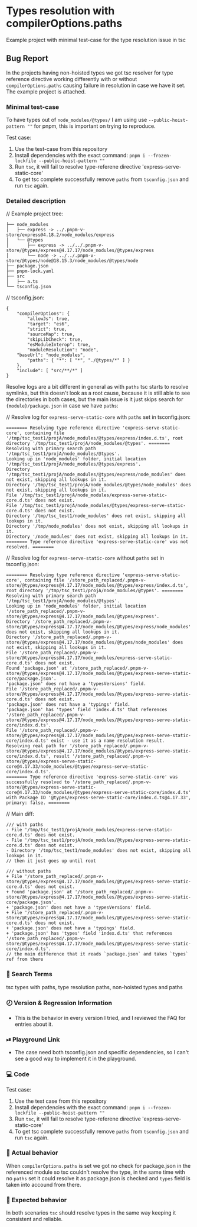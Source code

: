 # Types resolution with compilerOptions.paths
Example project with minimal test-case for the type resolution issue in tsc


## Bug Report

In the projects having non-hoisted types we got tsc resolver for type reference directive working differently with or without `compilerOptions.paths` causing failure in resolution in case we have it set.
The example project is attached.

### Minimal test-case
To have types out of `node_modules/@types/` I am using use `--public-hoist-pattern ""` for pnpm, this is important on trying to reproduce.

Test case:
1. Use the test-case from this repository
2. Install dependencies with the exact command:
`pnpm i --frozen-lockfile --public-hoist-pattern ""`
3. Run `tsc`, it will fail to resolve type-referene directive 'express-serve-static-core'
4. To get tsc complete successfully remove `paths` from `tsconfig.json` and run `tsc` again.


### Detailed description

// Example project tree:
``` 
├── node_modules
│   ├── express -> ../.pnpm-v-store/express@4.18.2/node_modules/express
│   └── @types
│       ├── express -> ../../.pnpm-v-store/@types/express@4.17.17/node_modules/@types/express
│       └── node -> ../../.pnpm-v-store/@types/node@18.15.3/node_modules/@types/node
├── package.json
├── pnpm-lock.yaml
├── src
│   ├── a.ts
└── tsconfig.json
```

// tsconfig.json:
```
{
    "compilerOptions": {
        "allowJs": true,
        "target": "es6",
        "strict": true,
        "sourceMap": true,
        "skipLibCheck": true,
        "esModuleInterop": true,
        "moduleResolution": "node",
	"baseUrl": "node_modules",
        "paths": { "*": [ "*", "./@types/*" ] }
    },
    "include": [ "src/**/*" ]
}
```


Resolve logs are a bit different in general as with `paths` tsc starts to resolve symlinks, but this doesn't look as a root cause, because it is still able to see the directories in both cases, but the main issue is it just skips search for `{module}/package.json` in case we have `paths`:


// Resolve log for `express-serve-static-core` with `paths` set in tsconfig.json:
```
======== Resolving type reference directive 'express-serve-static-core', containing file '/tmp/tsc_test1/projA/node_modules/@types/express/index.d.ts', root directory '/tmp/tsc_test1/projA/node_modules/@types'. ========
Resolving with primary search path '/tmp/tsc_test1/projA/node_modules/@types'.
Looking up in 'node_modules' folder, initial location '/tmp/tsc_test1/projA/node_modules/@types/express'.
Directory '/tmp/tsc_test1/projA/node_modules/@types/express/node_modules' does not exist, skipping all lookups in it.
Directory '/tmp/tsc_test1/projA/node_modules/@types/node_modules' does not exist, skipping all lookups in it.
File '/tmp/tsc_test1/projA/node_modules/express-serve-static-core.d.ts' does not exist.
File '/tmp/tsc_test1/projA/node_modules/@types/express-serve-static-core.d.ts' does not exist.
Directory '/tmp/tsc_test1/node_modules' does not exist, skipping all lookups in it.
Directory '/tmp/node_modules' does not exist, skipping all lookups in it.
Directory '/node_modules' does not exist, skipping all lookups in it.
======== Type reference directive 'express-serve-static-core' was not resolved. ========
```


// Resolve log for `express-serve-static-core` without `paths` set in tsconfig.json:
```
======== Resolving type reference directive 'express-serve-static-core', containing file '/store_path_replaced/.pnpm-v-store/@types/express@4.17.17/node_modules/@types/express/index.d.ts', root directory '/tmp/tsc_test1/projA/node_modules/@types'. ========
Resolving with primary search path '/tmp/tsc_test1/projA/node_modules/@types'.
Looking up in 'node_modules' folder, initial location '/store_path_replaced/.pnpm-v-store/@types/express@4.17.17/node_modules/@types/express'.
Directory '/store_path_replaced/.pnpm-v-store/@types/express@4.17.17/node_modules/@types/express/node_modules' does not exist, skipping all lookups in it.
Directory '/store_path_replaced/.pnpm-v-store/@types/express@4.17.17/node_modules/@types/node_modules' does not exist, skipping all lookups in it.
File '/store_path_replaced/.pnpm-v-store/@types/express@4.17.17/node_modules/express-serve-static-core.d.ts' does not exist.
Found 'package.json' at '/store_path_replaced/.pnpm-v-store/@types/express@4.17.17/node_modules/@types/express-serve-static-core/package.json'.
'package.json' does not have a 'typesVersions' field.
File '/store_path_replaced/.pnpm-v-store/@types/express@4.17.17/node_modules/@types/express-serve-static-core.d.ts' does not exist.
'package.json' does not have a 'typings' field.
'package.json' has 'types' field 'index.d.ts' that references '/store_path_replaced/.pnpm-v-store/@types/express@4.17.17/node_modules/@types/express-serve-static-core/index.d.ts'.
File '/store_path_replaced/.pnpm-v-store/@types/express@4.17.17/node_modules/@types/express-serve-static-core/index.d.ts' exist - use it as a name resolution result.
Resolving real path for '/store_path_replaced/.pnpm-v-store/@types/express@4.17.17/node_modules/@types/express-serve-static-core/index.d.ts', result '/store_path_replaced/.pnpm-v-store/@types/express-serve-static-core@4.17.33/node_modules/@types/express-serve-static-core/index.d.ts'.
======== Type reference directive 'express-serve-static-core' was successfully resolved to '/store_path_replaced/.pnpm-v-store/@types/express-serve-static-core@4.17.33/node_modules/@types/express-serve-static-core/index.d.ts' with Package ID '@types/express-serve-static-core/index.d.ts@4.17.33', primary: false. ========
```

// Main diff:
```
/// with paths
- File '/tmp/tsc_test1/projA/node_modules/express-serve-static-core.d.ts' does not exist.
- File '/tmp/tsc_test1/projA/node_modules/@types/express-serve-static-core.d.ts' does not exist.
- Directory '/tmp/tsc_test1/node_modules' does not exist, skipping all lookups in it.
// then it just goes up until root 

/// without paths
+ File '/store_path_replaced/.pnpm-v-store/@types/express@4.17.17/node_modules/@types/express-serve-static-core.d.ts' does not exist.
+ Found 'package.json' at '/store_path_replaced/.pnpm-v-store/@types/express@4.17.17/node_modules/@types/express-serve-static-core/package.json'.
+ 'package.json' does not have a 'typesVersions' field.
+ File '/store_path_replaced/.pnpm-v-store/@types/express@4.17.17/node_modules/@types/express-serve-static-core.d.ts' does not exist.
+ 'package.json' does not have a 'typings' field.
+ 'package.json' has 'types' field 'index.d.ts' that references '/store_path_replaced/.pnpm-v-store/@types/express@4.17.17/node_modules/@types/express-serve-static-core/index.d.ts'.
// the main difference that it reads `package.json` and takes `types` ref from there
```



### 🔎 Search Terms

tsc types with paths, type resolution paths, non-hoisted types and paths


### 🕗 Version & Regression Information

- This is the behavior in every version I tried, and I reviewed the FAQ for entries about it.

### ⏯ Playground Link

- The case need both tsconfig.json and specific dependencies, so I can't see a good way to implement it in the playground.

### 💻 Code

Test case:
1. Use the test case from this repository
2. Install dependencies with the exact command: `pnpm i --frozen-lockfile --public-hoist-pattern ""`
3. Run `tsc`, it will fail to resolve type-referene directive 'express-serve-static-core'
4. To get tsc complete successfully remove `paths` from `tsconfig.json` and run `tsc` again.

### 🙁 Actual behavior

When `compilerOptions.paths` is set we got no check for package.json in the referenced module so tsc couldn't resolve the type, in the same time with no `paths` set it could resolve it as package.json is checked and `types` field is taken into accound from there.

### 🙂 Expected behavior

In both scenarios `tsc` should resolve types in the same way keeping it consistent and reliable.

